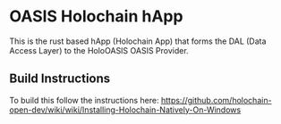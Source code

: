 # OASIS Holochain hApp

This is the rust based hApp (Holochain App) that forms the DAL (Data Access Layer) to the HoloOASIS OASIS Provider.

## Build Instructions

To build this follow the instructions here: 
https://github.com/holochain-open-dev/wiki/wiki/Installing-Holochain-Natively-On-Windows
